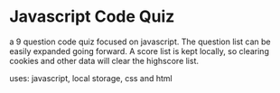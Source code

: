 # Javascript Code Quiz

a 9 question code quiz focused on javascript. The question list can be easily expanded going forward. A score list is kept locally, so clearing cookies and other data will clear the highscore list.

uses: javascript, local storage, css and html

